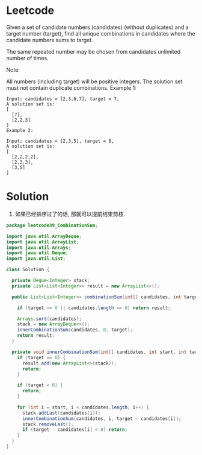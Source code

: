 # Leetcode

Given a set of candidate numbers (candidates) (without duplicates) and a target number (target), find all unique combinations in candidates where the candidate numbers sums to target.

The same repeated number may be chosen from candidates unlimited number of times.

Note:

All numbers (including target) will be positive integers.
The solution set must not contain duplicate combinations.
Example 1:

```
Input: candidates = [2,3,6,7], target = 7,
A solution set is:
[
  [7],
  [2,2,3]
]
Example 2:

Input: candidates = [2,3,5], target = 8,
A solution set is:
[
  [2,2,2,2],
  [2,3,3],
  [3,5]
]
```


# Solution

1. 如果已经排序过了的话, 那就可以提前结束剪枝.


```java
package leetcode39_CombinationSum;

import java.util.ArrayDeque;
import java.util.ArrayList;
import java.util.Arrays;
import java.util.Deque;
import java.util.List;

class Solution {

  private Deque<Integer> stack;
  private List<List<Integer>> result = new ArrayList<>();

  public List<List<Integer>> combinationSum(int[] candidates, int target) {

    if (target <= 0 || candidates.length == 0) return result;

    Arrays.sort(candidates);
    stack = new ArrayDeque<>();
    innerCombinationSum(candidates, 0, target);
    return result;
  }

  private void innerCombinationSum(int[] candidates, int start, int target) {
    if (target == 0) {
      result.add(new ArrayList<>(stack));
      return;
    }

    if (target < 0) {
      return;
    }

    for (int i = start; i < candidates.length; i++) {
      stack.addLast(candidates[i]);
      innerCombinationSum(candidates, i, target - candidates[i]);
      stack.removeLast();
      if (target - candidates[i] < 0) return;
    }
  }
}

```
